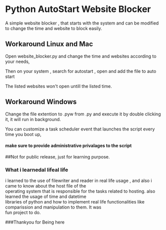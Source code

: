# Python AutoStart Website Blocker

A simple website blocker , that starts with the system and can be modified to change the time and website to block easily.

## Workaround Linux and Mac

Open website_blocker.py and change the time and websites according to your needs,  

Then on your system , search for autostart , open and add the file to auto start  

The listed websites won't open untill the listed time.  


## Workaround Windows
Change the file extention to .pyw from .py and execute it by double clicking it, it will run in background.  

You can customize a task scheduler event that launches the script every time you boot up,  

#### make sure to provide administrative privalages to the script

##Not for public release, just for learning purpose.


### What i learnedal lifeal life
i learned to the use of filewriter and reader in real life usage , and also i came to know about the host file of the  
operating system that is responsible for the tasks related to hosting. also learned the usage of time and datetime   
libraries of python and how to implement real life functionalities like comparission and manipulation to them. It was   
fun project to do.

###Thankyou for Being here
